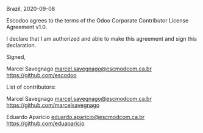 Brazil, 2020-09-08

Escodoo agrees to the terms of the Odoo Corporate Contributor License Agreement v1.0.

I declare that I am authorized and able to make this agreement and sign this declaration.

Signed,

Marcel Savegnago marcel.savegnago@escmodcom.ca.br https://github.com/escodoo


List of contributors:

Marcel Savegnago marcel.savegnago@escmodcom.ca.br https://github.com/marcelsavegnago 

Eduardo Aparício eduardo.aparicio@escmodcom.ca.br https://github.com/eduaparicio
